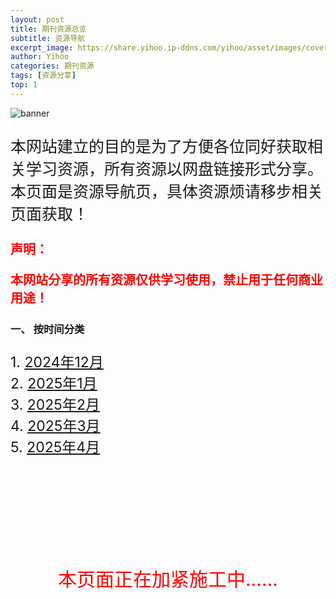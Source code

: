 ```yaml
---
layout: post
title: 期刊资源总览
subtitle: 资源导航
excerpt_image: https://share.yihoo.ip-ddns.com/yihoo/asset/images/cover.png
author: Yihoo
categories: 期刊资源
tags: [资源分享]
top: 1
---
```


![banner](https://share.yihoo.ip-ddns.com/yihoo/asset/images/cover.png)

<p style="font-size: 25px;">本网站建立的目的是为了方便各位同好获取相关学习资源，所有资源以网盘链接形式分享。本页面是资源导航页，具体资源烦请移步相关页面获取！</p>


<p style="font-size: 20px; color: red;"><b>声明：</b></p>
<p style="font-size: 20px; color: red;"><b>本网站分享的所有资源仅供学习使用，禁止用于任何商业用途！</b></p>

### 一、 按时间分类
<p style="font-size: 23px;">
1. <a href="https://share.yihoo.ip-ddns.com/yihoo/html/2024-12.html">2024年12月</a><br>
2. <a href="https://share.yihoo.ip-ddns.com/yihoo/html/2025-01.html">2025年1月</a><br>
3. <a href="https://share.yihoo.ip-ddns.com/yihoo/html/2025-02.html">2025年2月</a><br>
4. <a href="https://share.yihoo.ip-ddns.com/yihoo/html/2025-03.html">2025年3月</a><br>
5. <a href="https://share.yihoo.ip-ddns.com/yihoo/html/2025-04.html">2025年4月</a>
</p>

<audio src="https://share.yihoo.ip-ddns.com/yihoo/asset/TE/MP3/2025.04.26/002 The world this week - Politics this week.mp3"></audio>

<br><br><br><br><br><br><br>
<p style="font-size: 30px; color: red; text-align: center;">本页面正在加紧施工中……</p>
